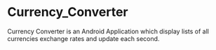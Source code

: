 # Currency_Converter
Currency Converter is an Android Application which display lists of all currencies exchange rates and update each second.
